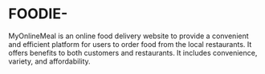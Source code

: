 # FOODIE-
MyOnlineMeal is an online food delivery website to provide a  convenient and efficient platform for users to order food from the  local restaurants. It offers benefits to both customers and  restaurants. It includes convenience, variety, and affordability. 

